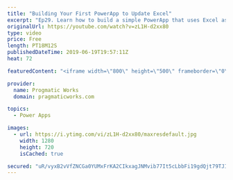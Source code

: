 ```yaml
---
title: "Building Your First PowerApp to Update Excel"
excerpt: "Ep29. Learn how to build a simple PowerApp that uses Excel as a source for updating, inserting and deleting data. Also see how to auto increment a key or a number in PowerApps.  - - - - - - - - - - - - - - - - - - - - - - - - - - - - - - - - - - - - - - - - - - - - - -- - - - - -  - - - - - - - - - -"
originalUrl: https://youtube.com/watch?v=zL1H-d2xx80
type: video
price: Free
length: PT18M12S
publishedDateTime: 2019-06-19T19:57:11Z
heat: 72

featuredContent: "<iframe width=\"800\" height=\"500\" frameborder=\"0\" src=\"https://www.youtube.com/embed/zL1H-d2xx80\" allow=\"accelerometer; autoplay; encrypted-media; gyroscope; picture-in-picture\" allowfullscreen></iframe>"

provider:
  name: Progmatic Works
  domain: pragmaticworks.com

topics:
  - Power Apps

images:
  - url: https://i.ytimg.com/vi/zL1H-d2xx80/maxresdefault.jpg
    width: 1280
    height: 720
    isCached: true

secured: "uR/vyxB2vVfZNCGa0YUMxFrKA2CIkxagJNMvib77It5cLbbFi19gdQjt79TJI3VnPuCEdM86YXZ6a8pEe6W5wmdTE0PHdyxV+wRDiMsEzOHJDJj3TjAxcsfgY6SpSEaQsVpFoPEcJdz5maONs9vLn4L6YPcppbIJ6Gib4z0AWJtklpyy7g0nw2bTshw6RoBGFStgCbskzu1/ey+Z6Ncl1RI6QULbZIC/+9ZcC7YNcsEk2GM12rlDnD1xr6vuWyPY4H6SIJVc/AZUxL+bkR7YnHEyTdPf5NDJKRyBi8RsNsWBfGl2xxrQ4oA6SGLUaQWWnIMw9Rx8YQZyDVPBFhwbHvYrSc1vREtjcS9Ml6MeufI8rpLOPBiukLb+t+kDb4gA/2aTqFPbnsUWmnVSYgpcB6ay9nYVh5EAcNB45gf11Y8=;YqJjKr0FAB3xJXlX4R5PwQ=="
---
```


